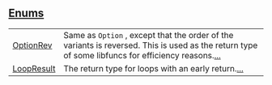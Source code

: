 
[Enums](./core-internal-enums.md)
 ---
| | |
|:---|:---|
| [OptionRev](./core-internal-OptionRev.md) | Same as `Option` , except that the order of the variants is reversed. This is used as the return type of some libfuncs for efficiency reasons.[...](./core-internal-OptionRev.md) |
| [LoopResult](./core-internal-LoopResult.md) | The return type for loops with an early return.[...](./core-internal-LoopResult.md) |
